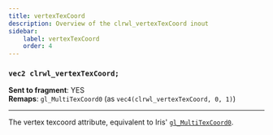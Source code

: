 ```yaml
---
title: vertexTexCoord
description: Overview of the clrwl_vertexTexCoord inout
sidebar:
    label: vertexTexCoord
    order: 4
---
```


### `vec2 clrwl_vertexTexCoord;`

**Sent to fragment**: YES  
**Remaps**: `gl_MultiTexCoord0` (as `vec4(clrwl_vertexTexCoord, 0, 1)`)  

---

The vertex texcoord attribute, equivalent to Iris' [`gl_MultiTexCoord0`](https://shaders.properties/current/reference/attributes/vauv0/).
